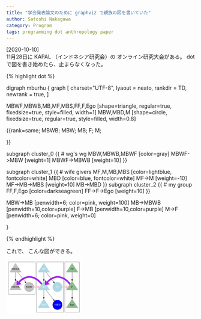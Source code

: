 ```yaml
---
title: "学会発表論文のために graphviz で親族の図を書いていた"
author: Satoshi Nakagawa
category: Program
tags: programming dot anthropology paper 
---
```


[2020-10-10]  
 11月28日に KAPAL （インドネシア研究会）の
オンライン研究大会がある。
dot で図を書き始めたら、止まらなくなった。

{% highlight dot %}

digraph mburhu {
        graph [
               charset="UTF-8",
               lyaout = neato,
               rankdir = TD,
               newrank = true,
               ]

MBWF,MBWB,MB,MF,MBS,FF,F,Ego [shape=triangle,
                              regular=true,
                              fixedsize=true,
                          style=filled,
                          width=1]
MBW,MBD,M [shape=circle,
           fixedsize=true,
          regular=true,
           style=filled,
           width=0.8]

{{rank=same;
        MBWB;
        MBW;
        MB;
        F;
        M;

}}

subgraph cluster_0 {{  # wg's wg
        MBW,MBWB,MBWF [color=gray]
        MBWF->MBW [weight=1]
        MBWF->MBWB [weight=10]
}}        

subgraph cluster_1 {{ # wife givers
        MF,M,MB,MBS [color=lightblue, fontcolor=white]
        MBD [color=blue, fontcolor=white]
        MF->M [weight=-10]
        MF->MB->MBS [weight=10]
        MB->MBD
}}
subgraph cluster_2 {{ # my group
        FF,F,Ego [color=darkseagreen]
        FF->F->Ego [weight=10]
}}

MBW->MB [penwidth=6;
         color=pink, weight=100]
MB->MBWB [penwidth=10,color=purple]
F->MB [penwidth=10,color=purple]
M->F [penwidth=6;
      color=pink, weight=0]

}

{% endhighlight %}

 これで、
こんな図ができる。

<img src="/pict/2020-10-10-mburhu5.jpg" alt="母方交差イトコ婚" width="200"/>

